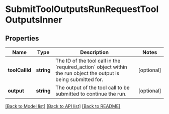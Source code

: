 # SubmitToolOutputsRunRequestToolOutputsInner

## Properties
Name | Type | Description | Notes
------------ | ------------- | ------------- | -------------
**toolCallId** | **string** | The ID of the tool call in the &#x60;required_action&#x60; object within the run object the output is being submitted for. | [optional] 
**output** | **string** | The output of the tool call to be submitted to continue the run. | [optional] 

[[Back to Model list]](../README.md#documentation-for-models) [[Back to API list]](../README.md#documentation-for-api-endpoints) [[Back to README]](../README.md)


